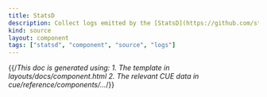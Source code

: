 ```yaml
---
title: StatsD
description: Collect logs emitted by the [StatsD](https://github.com/statsd/statsd) aggregator
kind: source
layout: component
tags: ["statsd", "component", "source", "logs"]
---
```


{{/*This doc is generated using:
     1. The template in layouts/docs/component.html
2. The relevant CUE data in cue/reference/components/...*/}}
